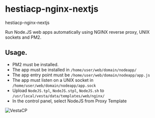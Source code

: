 # hestiacp-nginx-nextjs
hestiacp-nginx-nextjs

Run Node.JS web apps automatically using NGINX reverse proxy, UNIX sockets and PM2.

## Usage.

- PM2 must be installed.
- The app must be installed in `/home/user/web/domain/nodeapp/`
- The app entry point must be `/home/user/web/domain/nodeapp/app.js`
- The app must listen on a UNIX socket in `/home/user/web/domain/nodeapp/app.sock`
- Upload `NodeJS.tpl`, `NodeJS.stpl`, `NodeJS.sh` to `/usr/local/vesta/data/templates/web/nginx/`
- In the control panel, select NodeJS from Proxy Template

![VestaCP](https://logico.com.ar/img/2019/04/21/vestacp_proxy_setup.png)
